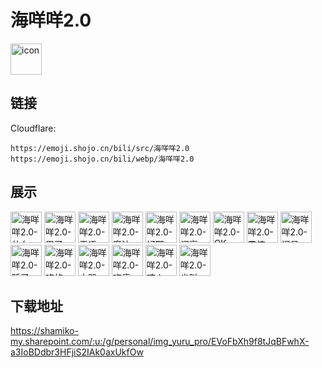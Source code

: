 # 海咩咩2.0
<img src="https://emoji.shojo.cn/bili/src/海咩咩2.0/icon.png" width="50" height="50" alt="icon">

## 链接
Cloudflare:
```
https://emoji.shojo.cn/bili/src/海咩咩2.0
https://emoji.shojo.cn/bili/webp/海咩咩2.0
```
## 展示
<img src="https://emoji.shojo.cn/bili/src/海咩咩2.0/海咩咩2.0-什么.png" width="50" height="50" alt="海咩咩2.0-什么">
<img src="https://emoji.shojo.cn/bili/src/海咩咩2.0/海咩咩2.0-累了.png" width="50" height="50" alt="海咩咩2.0-累了">
<img src="https://emoji.shojo.cn/bili/src/海咩咩2.0/海咩咩2.0-无语.png" width="50" height="50" alt="海咩咩2.0-无语">
<img src="https://emoji.shojo.cn/bili/src/海咩咩2.0/海咩咩2.0-魔法.png" width="50" height="50" alt="海咩咩2.0-魔法">
<img src="https://emoji.shojo.cn/bili/src/海咩咩2.0/海咩咩2.0-好耶.png" width="50" height="50" alt="海咩咩2.0-好耶">
<img src="https://emoji.shojo.cn/bili/src/海咩咩2.0/海咩咩2.0-闪亮.png" width="50" height="50" alt="海咩咩2.0-闪亮">
<img src="https://emoji.shojo.cn/bili/src/海咩咩2.0/海咩咩2.0-OK.png" width="50" height="50" alt="海咩咩2.0-OK">
<img src="https://emoji.shojo.cn/bili/src/海咩咩2.0/海咩咩2.0-震惊.png" width="50" height="50" alt="海咩咩2.0-震惊">
<img src="https://emoji.shojo.cn/bili/src/海咩咩2.0/海咩咩2.0-问号.png" width="50" height="50" alt="海咩咩2.0-问号">
<img src="https://emoji.shojo.cn/bili/src/海咩咩2.0/海咩咩2.0-睡了.png" width="50" height="50" alt="海咩咩2.0-睡了">
<img src="https://emoji.shojo.cn/bili/src/海咩咩2.0/海咩咩2.0-吃的.png" width="50" height="50" alt="海咩咩2.0-吃的">
<img src="https://emoji.shojo.cn/bili/src/海咩咩2.0/海咩咩2.0-大哭.png" width="50" height="50" alt="海咩咩2.0-大哭">
<img src="https://emoji.shojo.cn/bili/src/海咩咩2.0/海咩咩2.0-吃瘪.png" width="50" height="50" alt="海咩咩2.0-吃瘪">
<img src="https://emoji.shojo.cn/bili/src/海咩咩2.0/海咩咩2.0-咬人.png" width="50" height="50" alt="海咩咩2.0-咬人">
<img src="https://emoji.shojo.cn/bili/src/海咩咩2.0/海咩咩2.0-尖叫.png" width="50" height="50" alt="海咩咩2.0-尖叫">

## 下载地址

https://shamiko-my.sharepoint.com/:u:/g/personal/img_yuru_pro/EVoFbXh9f8tJqBFwhX-a3IoBDdbr3HFjiS2IAk0axUkfOw